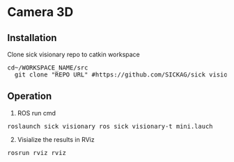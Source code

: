# Camera 3D

## Installation
Clone sick visionary repo to catkin workspace
<pre>cd~/WORKSPACE_NAME/src
  git clone "REPO_URL" #https://github.com/SICKAG/sick_visionary_ros.git </pre>

## Operation

1. ROS run cmd
<pre>roslaunch sick_visionary_ros sick_visionary-t_mini.lauch</pre>

2. Visialize the results in RViz
<pre>rosrun rviz rviz</pre>
